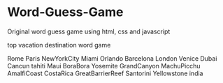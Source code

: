 # Word-Guess-Game
Original word guess game using html, css and javascript

top vacation destination word game

Rome
Paris
NewYorkCity
Miami
Orlando
Barcelona
London
Venice
Dubai
Cancun
tahiti
Maui
BoraBora
Yosemite
GrandCanyon
MachuPicchu
AmalfiCoast
CostaRica
GreatBarrierReef
Santorini
Yellowstone
india

